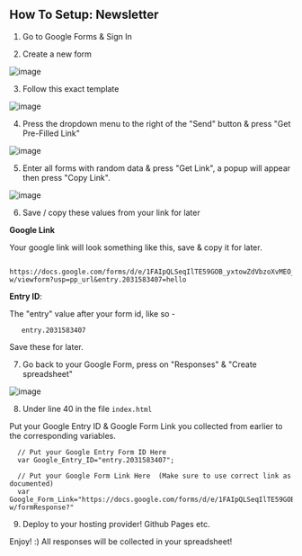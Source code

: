  ## How To Setup: Newsletter


1. Go to Google Forms & Sign In

2. Create a new form 

![image](https://user-images.githubusercontent.com/86180097/174424881-808ae090-ad35-47ee-b2d3-03a310842288.png)

3. Follow this exact template

![image](https://user-images.githubusercontent.com/86180097/174426258-ca52bdc0-a724-4e9c-9aee-7a6af42d2087.png)

4. Press the dropdown menu to the right of the "Send" button & press "Get Pre-Filled Link"

![image](https://user-images.githubusercontent.com/86180097/174424976-4ad07d02-d8de-4efc-b315-368d0f554b2d.png)

5. Enter all forms with random data & press "Get Link", a popup will appear then press "Copy Link".

![image](https://user-images.githubusercontent.com/86180097/174425028-f3d0aafa-de2c-4951-9fa7-147e92fa5d1c.png)

6. Save / copy these values from your link for later

<b> Google Link</b>

Your google link will look something like this, save & copy it for later. 

      https://docs.google.com/forms/d/e/1FAIpQLSeqIlTE59GOB_yxtowZdVbzoXvMEO_YRTmQ9YKIsLy32A7S-w/viewform?usp=pp_url&entry.2031583407=hello
       
       
     
<b>Entry ID</b>:

The "entry" value after your form id, like so -

       entry.2031583407


Save these for later. 


7. Go back to your Google Form, press on "Responses" & "Create spreadsheet"

![image](https://user-images.githubusercontent.com/86180097/174425184-aff8d5ad-ec6d-4496-8194-715a3570177f.png)


          
8. Under line 40 in the file <code>index.html</code>
 
Put your Google Entry ID  & Google Form Link you collected from earlier to the corresponding variables. 

 
      // Put your Google Entry Form ID Here
      var Google_Entry_ID="entry.2031583407";
    
      // Put your Google Form Link Here  (Make sure to use correct link as documented)
      var Google_Form_Link="https://docs.google.com/forms/d/e/1FAIpQLSeqIlTE59GOB_yxtowZdVbzoXvMEO_YRTmQ9YKIsLy32A7S-w/formResponse?"  
  
  


9. Deploy to your hosting provider! Github Pages etc. 

Enjoy! :) All responses will be collected in your spreadsheet! 
 
 
  
  
